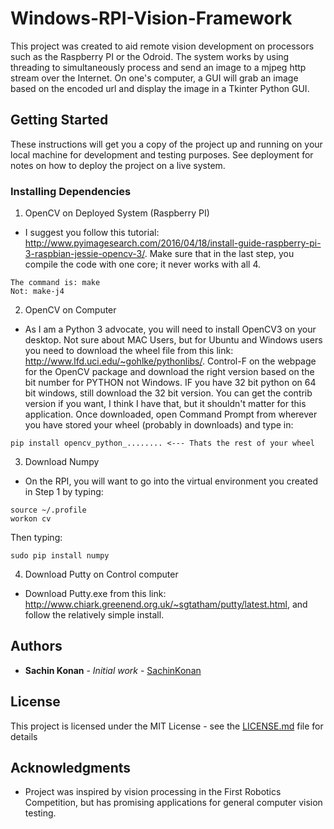 # Windows-RPI-Vision-Framework

This project was created to aid remote vision development on processors such as the Raspberry PI or the Odroid. The system works by using threading to simultaneously process and send an image to a mjpeg http stream over the Internet. On one's computer, a GUI will grab an image based on the encoded url and display the image in a Tkinter Python GUI.

## Getting Started

These instructions will get you a copy of the project up and running on your local machine for development and testing purposes. See deployment for notes on how to deploy the project on a live system.

### Installing Dependencies


1. OpenCV on Deployed System (Raspberry PI)
 - I suggest you follow this tutorial: http://www.pyimagesearch.com/2016/04/18/install-guide-raspberry-pi-3-raspbian-jessie-opencv-3/. Make sure that in the last step, you compile the code with one core; it never works with all 4.
 ```
 The command is: make
 Not: make-j4
 ```

2. OpenCV on Computer
 - As I am a Python 3 advocate, you will need to install OpenCV3 on your desktop. Not sure about MAC Users, but for Ubuntu and Windows users you need to download the wheel file from this link: http://www.lfd.uci.edu/~gohlke/pythonlibs/. Control-F on the webpage for the OpenCV package and download the right version based on the bit number for PYTHON not Windows. IF you have 32 bit python on 64 bit windows, still download the 32 bit version. You can get the contrib version if you want, I think I have that, but it shouldn't matter for this application. Once downloaded, open Command Prompt from wherever you have stored your wheel (probably in downloads) and type in:

 ```
 pip install opencv_python_........ <--- Thats the rest of your wheel
 ```

3. Download Numpy
 - On the RPI, you will want to go into the virtual environment you created in Step 1 by typing:
 ```
 source ~/.profile
 workon cv
 ```
 Then typing:
 ```
 sudo pip install numpy
 ```
4. Download Putty on Control computer
 - Download Putty.exe from this link: http://www.chiark.greenend.org.uk/~sgtatham/putty/latest.html, and follow the relatively simple install.

## Authors

* **Sachin Konan** - *Initial work* - [SachinKonan](https:/github.com/SachinKonan)

## License

This project is licensed under the MIT License - see the [LICENSE.md](LICENSE.md) file for details

## Acknowledgments

* Project was inspired by vision processing in the First Robotics Competition, but has promising applications for general computer vision testing.
